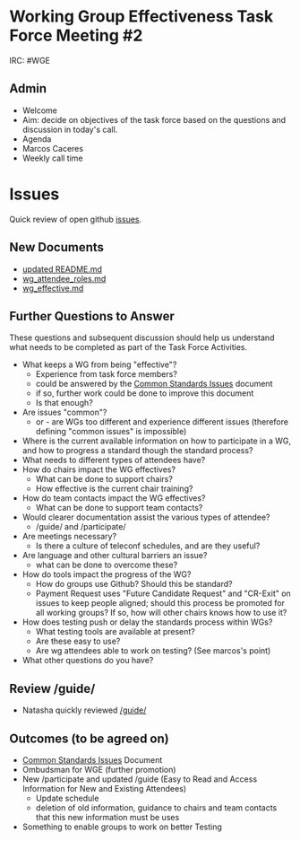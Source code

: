 # Working Group Effectiveness Task Force Meeting #2
IRC: #WGE

## Admin
* Welcome
* Aim: decide on objectives of the task force based on the questions and discussion in today's call.
* Agenda
* Marcos Caceres
* Weekly call time

# Issues
Quick review of open github [issues](https://github.com/w3c/wg-effectiveness/issues).

## New Documents
* [updated README.md](README.md)
* [wg_attendee_roles.md](wg_attendee_roles.md)
* [wg_effective.md](wg_effective.md)

## Further Questions to Answer
These questions and subsequent discussion should help us understand what needs to be completed as part of the Task Force Activities. 

* What keeps a WG from being "effective"?
  * Experience from task force members?
  * could be answered by the [Common Standards Issues](https://github.com/w3c/wg-effectiveness/blob/master/CSI.md) document
  * if so, further work could be done to improve this document
  * Is that enough?
* Are issues "common"?
  * or - are WGs too different and experience different issues (therefore defining "common issues" is impossible)
* Where is the current available information on how to participate in a WG, and how to progress a standard though the standard process?
* What needs to different types of attendees have?
* How do chairs impact the WG effectives?
  * What can be done to support chairs?
  * How effective is the current chair training?
* How do team contacts impact the WG effectives?
  * What can be done to support team contacts?
* Would clearer documentation assist the various types of attendee?
  * /guide/ and /participate/
* Are meetings necessary?
  * Is there a culture of teleconf schedules, and are they useful?
* Are language and other cultural barriers an issue?
  * what can be done to overcome these?
* How do tools impact the progress of the WG?
  * How do groups use Github? Should this be standard?
  * Payment Request uses "Future Candidate Request" and "CR-Exit" on issues to keep people aligned; should this process be promoted for all working groups? If so, how will other chairs knows how to use it?
* How does testing push or delay the standards process within WGs?
  * What testing tools are available at present?
  * Are these easy to use?
  * Are wg attendees able to work on testing? (See marcos's point)
* What other questions do you have?

## Review /guide/
* Natasha quickly reviewed [/guide/](https://www.w3.org/Guide/)

## Outcomes (to be agreed on)
* [Common Standards Issues](https://github.com/w3c/wg-effectiveness/blob/master/CSI.md) Document
* Ombudsman for WGE (further promotion)
* New /participate and updated /guide (Easy to Read and Access Information for New and Existing Attendees)
  * Update schedule 
  * deletion of old information, guidance to chairs and team contacts that this new information must be uses
* Something to enable groups to work on better Testing


